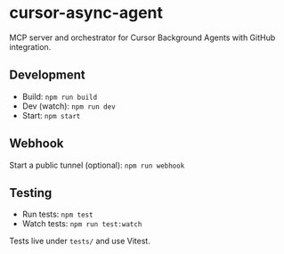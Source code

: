 # cursor-async-agent

MCP server and orchestrator for Cursor Background Agents with GitHub integration.

## Development

- Build: `npm run build`
- Dev (watch): `npm run dev`
- Start: `npm start`

## Webhook

Start a public tunnel (optional): `npm run webhook`

## Testing

- Run tests: `npm test`
- Watch tests: `npm run test:watch`

Tests live under `tests/` and use Vitest.

